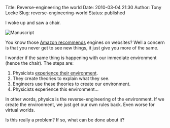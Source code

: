 Title: Reverse-engineering the world
Date: 2010-03-04 21:30
Author: Tony Locke
Slug: reverse-engineering-world
Status: published

I woke up and saw a chair.  

![Manuscript]({static}/images/2010/_47118670_stukeley_manuscript_falling_apple.jpg)  

You know those [Amazon recommends](http://www.amazon.com/gp/help/customer/display.html?nodeId=13316081) engines on websites? Well a concern is that you never get to see new things, it just give you more of the same.  
  
I wonder if the same thing is happening with our immediate environment (hence the chair). The steps are:  

1.  Physicists [experience their environment](http://news.bbc.co.uk/1/hi/8461591.stm).
2.  They create theories to explain what they see.
3.  Engineers use these theories to create our environment.
4.  Physicists experience this environment...

In other words, physics is the reverse-engineering of the environment. If we create the environment, we just get our own rules back. Even worse for virtual worlds.  
  
Is this really a problem? If so, what can be done about it?
